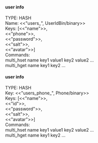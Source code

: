 #### user info
TYPE: HASH  
Name: <<"users_", UserIdBin/binary>>  
Keys: [<<"name">>,  
       <<"phone">>,  
       <<"password">>,  
       <<"salt">>,  
       <<"avatar">>]  
Commands:  
    multi_hset name key1 value1 key2 value2 ...  
    multi_hget name key1 key2 ...  


#### user info
TYPE: HASH  
Key: <<"users_phone_", Phone/binary>>  
Keys: [<<"name">>,  
       <<"id">>,  
       <<"password">>,  
       <<"salt">>,  
       <<"avatar">>]  
Commands:  
    multi_hset name key1 value1 key2 value2 ...  
    multi_hget name key1 key2 ...  